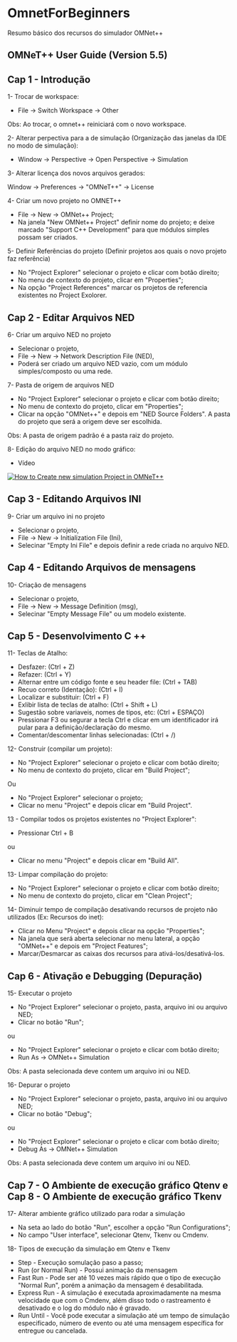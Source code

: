 # OmnetForBeginners
Resumo básico dos recursos do simulador OMNet++

## **OMNeT++ User Guide (Version 5.5)**

## **Cap 1 - Introdução**

1- Trocar de workspace:

* File -> Switch Workspace -> Other

Obs: Ao trocar, o omnet++ reiniciará com o novo workspace.

2- Alterar perpectiva para a de simulação (Organização das janelas da IDE no modo de simulação):

* Window -> Perspective -> Open Perspective -> Simulation

3- Alterar licença dos novos arquivos gerados:

Window -> Preferences -> "OMNeT++" -> License

4- Criar um novo projeto no OMNET++

* File -> New -> OMNet++ Project;
* Na janela "New OMNet++ Project" definir nome do projeto;
e deixe marcado "Support C++ Development" para que módulos simples possam ser criados.

5- Definir Referências do projeto (Definir projetos aos quais o novo projeto faz referência)

* No "Project Explorer" selecionar o projeto e clicar com botão direito;
* No menu de contexto do projeto, clicar em "Properties";
* Na opção "Project References" marcar os projetos de referencia existentes no Project Exolorer.

## **Cap 2 - Editar Arquivos NED**

6- Criar um arquivo NED no projeto

* Selecionar o projeto,
* File -> New -> Network Description File (NED),
* Poderá ser criado um arquivo NED vazio, com um módulo simples/composto ou uma rede.

7- Pasta de origem de arquivos NED

* No "Project Explorer" selecionar o projeto e clicar com botão direito;
* No menu de contexto do projeto, clicar em "Properties";
* Clicar na opção "OMNet++" e depois em "NED Source Folders". A pasta do projeto que será a origem deve ser escolhida.

Obs: A pasta de origem padrão é a pasta raiz do projeto.

8- Edição do arquivo NED no modo gráfico:

* Vídeo

[![How to Create new simulation Project in OMNeT++](http://img.youtube.com/vi/L2FLoL3wngE/0.jpg)](http://www.youtube.com/watch?v=L2FLoL3wngE "How to Create new simulation Project in OMNeT++")

## **Cap 3 - Editando Arquivos INI**

9- Criar um arquivo ini no projeto

* Selecionar o projeto,
* File -> New -> Initialization File (Ini),
* Selecinar "Empty Ini File" e depois definir a rede criada no arquivo NED.

## **Cap 4 - Editando Arquivos de mensagens**

10- Criação de mensagens

* Selecionar o projeto,
* File -> New -> Message Definition (msg),
* Selecinar "Empty Message File" ou um modelo existente.

## **Cap 5 - Desenvolvimento C ++**

11- Teclas de Atalho:

* Desfazer: (Ctrl + Z)
* Refazer: (Ctrl + Y)
* Alternar entre um código fonte e seu header file: (Ctrl + TAB)
* Recuo correto (Identação): (Ctrl + I)
* Localizar e substituir: (Ctrl + F)
* Exlibir lista de teclas de atalho: (Ctrl + Shift + L)
* Sugestão sobre variaveis, nomes de tipos, etc: (Ctrl + ESPAÇO)
* Pressionar F3 ou segurar a tecla Ctrl e clicar em um identificador irá pular para a definição/declaração do mesmo.
* Comentar/descomentar linhas selecionadas: (Ctrl + /)

12- Construir (compilar um projeto):

* No "Project Explorer" selecionar o projeto e clicar com botão direito;
* No menu de contexto do projeto, clicar em "Build Project";

Ou 

* No "Project Explorer" selecionar o projeto;
* Clicar no menu "Project" e depois clicar em "Build Project".

13 - Compilar todos os projetos existentes no "Project Explorer":

* Pressionar Ctrl + B

ou 

* Clicar no menu "Project" e depois clicar em "Build All".

13- Limpar compilação do projeto:

* No "Project Explorer" selecionar o projeto e clicar com botão direito;
* No menu de contexto do projeto, clicar em "Clean Project";

14- Diminuir tempo de compilação desativando recursos de projeto não utilizados (Ex: Recursos do inet):

* Clicar no Menu "Project" e depois clicar na opção "Properties";
* Na janela que será aberta selecionar no menu lateral, a opção "OMNet++" e depois em "Project Features";
* Marcar/Desmarcar as caixas dos recursos para ativá-los/desativá-los.

## Cap 6 - Ativação e Debugging (Depuração)

15- Executar o projeto

* No "Project Explorer" selecionar o projeto, pasta, arquivo ini ou arquivo NED;
* Clicar no botão "Run";

ou

* No "Project Explorer" selecionar o projeto e clicar com botão direito;
* Run As -> OMNet++ Simulation

Obs: A pasta selecionada deve contem um arquivo ini ou NED.

16- Depurar o projeto

* No "Project Explorer" selecionar o projeto, pasta, arquivo ini ou arquivo NED;
* Clicar no botão "Debug";

ou

* No "Project Explorer" selecionar o projeto e clicar com botão direito;
* Debug As -> OMNet++ Simulation


Obs: A pasta selecionada deve contem um arquivo ini ou NED.

## **Cap 7 - O Ambiente de execução gráfico Qtenv e Cap 8 - O Ambiente de execução gráfico Tkenv**

17- Alterar ambiente gráfico utilizado para rodar a simulação

* Na seta ao lado do botão "Run", escolher a opção "Run Configurations";
* No campo "User interface", selecionar Qtenv, Tkenv ou Cmdenv.

18- Tipos de execução da simulação em Qtenv e Tkenv

* Step - Execução somulação paso a passo;
* Run (or Normal Run) - Possui animação da mensagem
* Fast Run - Pode ser até 10 vezes mais rápido que o tipo de execução "Normal Run", porém a animação da mensagem é desabilitada.
* Express Run - A simulação é executada aproximadamente na mesma velocidade que com o Cmdenv, além disso todo o rastreamento é desativado e o log do módulo não é gravado.
* Run Until - Você pode executar a simulação até um tempo de simulação especificado, número de evento ou até uma mensagem específica for entregue ou cancelada.

